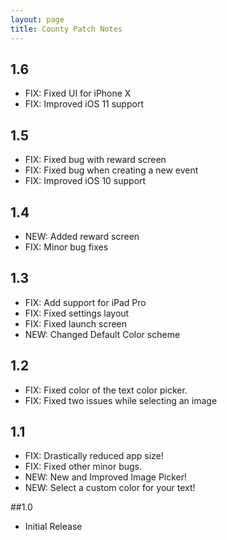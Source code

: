 ```yaml
---
layout: page
title: County Patch Notes
---
```


## 1.6 

- FIX: Fixed UI for iPhone X
- FIX: Improved iOS 11 support

## 1.5

- FIX: Fixed bug with reward screen
- FIX: Fixed bug when creating a new event
- FIX: Improved iOS 10 support

## 1.4

- NEW: Added reward screen
- FIX: Minor bug fixes

## 1.3

- FIX: Add support for iPad Pro
- FIX: Fixed settings layout
- FIX: Fixed launch screen
- NEW: Changed Default Color scheme

## 1.2

- FIX: Fixed color of the text color picker.
- FIX: Fixed two issues while selecting an image

## 1.1

* FIX: Drastically reduced app size!
* FIX: Fixed other minor bugs.
* NEW: New and Improved Image Picker!
* NEW: Select a custom color for your text!

##1.0

- Initial Release